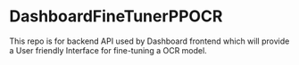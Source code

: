 # DashboardFineTunerPPOCR
This repo is for backend API used by Dashboard frontend which will provide a User friendly Interface for fine-tuning a OCR model.  
